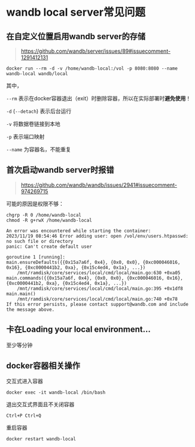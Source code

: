 # wandb local server常见问题

## 在自定义位置启用wandb server的存储

> https://github.com/wandb/server/issues/89#issuecomment-1291412131

```shell
docker run --rm -d -v /home/wandb-local:/vol -p 8080:8080 --name wandb-local wandb/local
```
其中，

`--rm` 表示在docker容器退出（exit）时删除容器，所以在实际部署时**避免使用**！

`-d` (`--detach`) 表示后台运行

`-v` 将数据卷链接到本地

`-p` 表示端口映射

`--name` 为容器名，不能重复

## 首次启动wandb server时报错

> https://github.com/wandb/wandb/issues/2941#issuecomment-974269715

可能的原因是权限不够：

```shell
chgrp -R 0 /home/wandb-local
chmod -R g+rwX /home/wandb-local
```

```text
An error was encountered while starting the container:
2023/11/19 08:54:46 Error adding user: open /vol/env/users.htpasswd: no such file or directory
panic: Can't create default user

goroutine 1 [running]:
main.ensureDefaults({{0x15a7a6f, 0x4}, {0x0, 0x0}, {0xc000046016, 0x16}, {0xc0000441b2, 0xa}, {0x15c4ed4, 0x1a}, ...})
	/mnt/ramdisk/core/services/local/cmd/local/main.go:630 +0xa05
main.commands({{0x15a7a6f, 0x4}, {0x0, 0x0}, {0xc000046016, 0x16}, {0xc0000441b2, 0xa}, {0x15c4ed4, 0x1a}, ...})
	/mnt/ramdisk/core/services/local/cmd/local/main.go:395 +0x1df8
main.main()
	/mnt/ramdisk/core/services/local/cmd/local/main.go:740 +0x78
If this error persists, please contact support@wandb.com and include the message above.
```

## 卡在Loading your local environment...

至少等分钟

## docker容器相关操作

交互式进入容器

```shell
docker exec -it wandb-local /bin/bash
```

退出交互式界面且不关闭容器

```shell
Ctrl+P Ctrl+Q
```

重启容器

```shell
docker restart wandb-local
```
